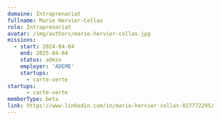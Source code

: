 ```yaml
---
domaine: Intraprenariat
fullname: Marie Hervier-Collas
role: Intraprenariat
avatar: /img/authors/marie.hervier-collas.jpg
missions:
  - start: 2024-04-04
    end: 2025-04-04
    status: admin
    employer: 'ADEME'
    startups:
      - carte-verte
startups:
      - carte-verte
memberType: beta
link: https://www.linkedin.com/in/marie-hervier-collas-827772295/
---
```

